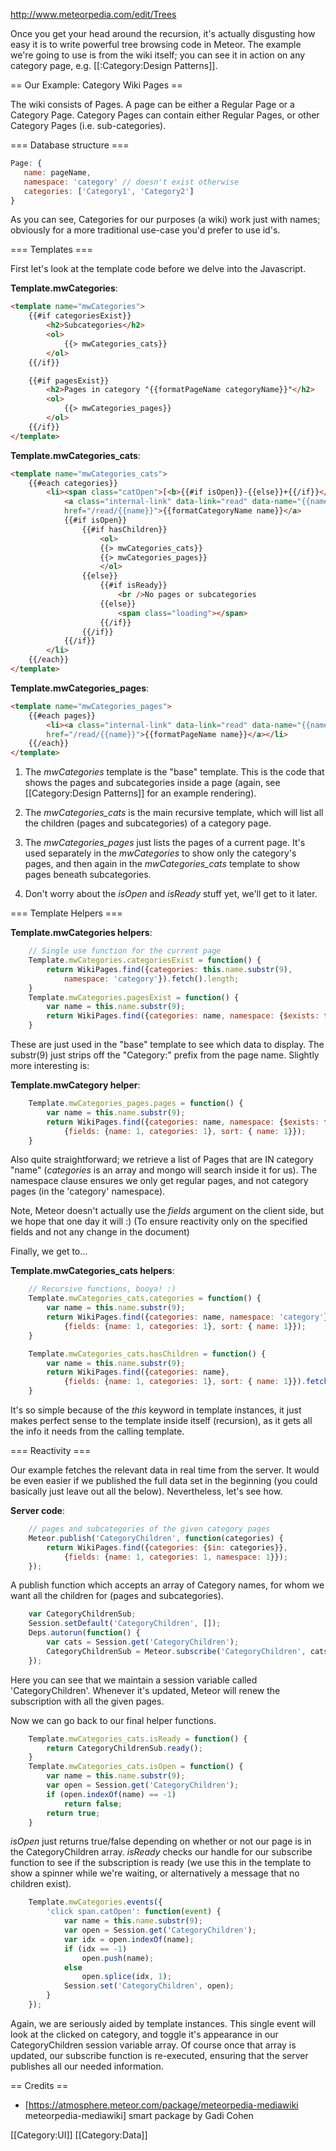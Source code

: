 http://www.meteorpedia.com/edit/Trees

Once you get your head around the recursion, it's actually disgusting how easy it is to write powerful tree browsing code in Meteor.  The example we're going to use is from the wiki itself; you can see it in action on any category page, e.g. [[:Category:Design Patterns]].

== Our Example: Category Wiki Pages ==

The wiki consists of Pages.  A page can be either a Regular Page or a Category Page.  Category Pages can contain either Regular Pages, or other Category Pages (i.e. sub-categories).

=== Database structure ===

```js
Page: {
   name: pageName,
   namespace: 'category' // doesn't exist otherwise
   categories: ['Category1', 'Category2']
}
```

As you can see, Categories for our purposes (a wiki) work just with names; obviously for a more traditional use-case you'd prefer to use id's.

=== Templates ===

First let's look at the template code before we delve into the Javascript.

**Template.mwCategories**:
```html
<template name="mwCategories">
	{{#if categoriesExist}}
		<h2>Subcategories</h2>
		<ol>
			{{> mwCategories_cats}}
		</ol>
	{{/if}}

	{{#if pagesExist}}
		<h2>Pages in category "{{formatPageName categoryName}}"</h2>
		<ol>
			{{> mwCategories_pages}}
		</ol>
	{{/if}}
</template>
```

**Template.mwCategories_cats**:
```html
<template name="mwCategories_cats">
	{{#each categories}}
		<li><span class="catOpen">[<b>{{#if isOpen}}-{{else}}+{{/if}}</b>]</span>
			<a class="internal-link" data-link="read" data-name="{{name}}"
			href="/read/{{name}}">{{formatCategoryName name}}</a>
			{{#if isOpen}}
				{{#if hasChildren}}
					<ol>
					{{> mwCategories_cats}}
					{{> mwCategories_pages}}
					</ol>
				{{else}}
					{{#if isReady}}
						<br />No pages or subcategories
					{{else}}
						<span class="loading"></span>
					{{/if}}
				{{/if}}
			{{/if}}
		</li>
	{{/each}}
</template>
```

**Template.mwCategories_pages**:
```html
<template name="mwCategories_pages">
	{{#each pages}}
		<li><a class="internal-link" data-link="read" data-name="{{name}}"
		href="/read/{{name}}">{{formatPageName name}}</a></li>
	{{/each}}
</template>
```

1. The *mwCategories* template is the "base" template.  This is the code that shows the pages and subcategories inside a page (again, see [[Category:Design Patterns]] for an example rendering).

2. The *mwCategories_cats* is the main recursive template, which will list all the children (pages and subcategories) of a category page.

3. The *mwCategories_pages* just lists the pages of a current page.  It's used separately in the *mwCategories* to show only the category's pages, and then again in the *mwCategories_cats* template to show pages beneath subcategories.

4. Don't worry about the *isOpen* and *isReady* stuff yet, we'll get to it later.

=== Template Helpers ===

**Template.mwCategories helpers**:
```js
	// Single use function for the current page
	Template.mwCategories.categoriesExist = function() {
		return WikiPages.find({categories: this.name.substr(9),
			namespace: 'category'}).fetch().length;
	}
	Template.mwCategories.pagesExist = function() {
		var name = this.name.substr(9);
		return WikiPages.find({categories: name, namespace: {$exists: false}}).fetch().length;
	}
```

These are just used in the "base" template to see which data to display.  The substr(9) just strips off the "Category:" prefix from the page name.  Slightly more interesting is:

**Template.mwCategory helper**:
```js
	Template.mwCategories_pages.pages = function() {
		var name = this.name.substr(9);
		return WikiPages.find({categories: name, namespace: {$exists: false}},
			{fields: {name: 1, categories: 1}, sort: { name: 1}});
	}
```

Also quite straightforward; we retrieve a list of Pages that are IN category "name" (*categories* is an array and mongo will search inside it for us).  The namespace clause ensures we only get regular pages, and not category pages (in the 'category' namespace).

Note, Meteor doesn't actually use the *fields* argument on the client side, but we hope that one day it will :)  (To ensure reactivity only on the specified fields and not any change in the document)

Finally, we get to...

**Template.mwCategories_cats helpers**:
```js
	// Recursive functions, booya! :)
	Template.mwCategories_cats.categories = function() {
		var name = this.name.substr(9);
		return WikiPages.find({categories: name, namespace: 'category'},
			{fields: {name: 1, categories: 1}, sort: { name: 1}});
	}

	Template.mwCategories_cats.hasChildren = function() {
		var name = this.name.substr(9);
		return WikiPages.find({categories: name},
			{fields: {name: 1, categories: 1}, sort: { name: 1}}).fetch().length;
	}
```

It's so simple because of the *this* keyword in template instances, it just makes perfect sense to the template inside itself (recursion), as it gets all the info it needs from the calling template.

=== Reactivity ===

Our example fetches the relevant data in real time from the server.  It would be even easier if we published the full data set in the beginning (you could basically just leave out all the below).  Nevertheless, let's see how.

**Server code**:

```js
	// pages and subcategories of the given category pages
	Meteor.publish('CategoryChildren', function(categories) {
		return WikiPages.find({categories: {$in: categories}},
			{fields: {name: 1, categories: 1, namespace: 1}});
	});
```

A publish function which accepts an array of Category names, for whom we want all the children for (pages and subcategories).

```js
	var CategoryChildrenSub;
	Session.setDefault('CategoryChildren', []);
	Deps.autorun(function() {
		var cats = Session.get('CategoryChildren');
		CategoryChildrenSub = Meteor.subscribe('CategoryChildren', cats);
	});
```

Here you can see that we maintain a session variable called 'CategoryChildren'.  Whenever it's updated, Meteor will renew the subscription with all the given pages.

Now we can go back to our final helper functions.

```js
	Template.mwCategories_cats.isReady = function() {
		return CategoryChildrenSub.ready();
	}
	Template.mwCategories_cats.isOpen = function() {
		var name = this.name.substr(9);
		var open = Session.get('CategoryChildren');
		if (open.indexOf(name) == -1)
			return false;
		return true;
	}
```

*isOpen* just returns true/false depending on whether or not our page is in the CategoryChildren array.  *isReady* checks our handle for our subscribe function to see if the subscription is ready (we use this in the template to show a spinner while we're waiting, or alternatively a message that no children exist).

```js
	Template.mwCategories.events({
		'click span.catOpen': function(event) {
			var name = this.name.substr(9);
			var open = Session.get('CategoryChildren');
			var idx = open.indexOf(name);
			if (idx == -1)
				open.push(name);
			else
				open.splice(idx, 1);
			Session.set('CategoryChildren', open);
		}
	});
```

Again, we are seriously aided by template instances.  This single event will look at the clicked on category, and toggle it's appearance in our CategoryChildren session variable array.  Of course once that array is updated, our subscribe function is re-executed, ensuring that the server publishes all our needed information.

== Credits ==

* [https://atmosphere.meteor.com/package/meteorpedia-mediawiki meteorpedia-mediawiki] smart package by Gadi Cohen

[[Category:UI]]
[[Category:Data]]
